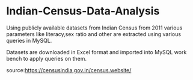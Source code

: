 # Indian-Census-Data-Analysis

Using publicly available datasets from Indian Census from 2011 various parameters like literacy,sex ratio and other are extracted using various queries in MySQL.

Datasets are downloaded in Excel format and imported into MySQL work bench to apply queries on them.

source:https://censusindia.gov.in/census.website/
